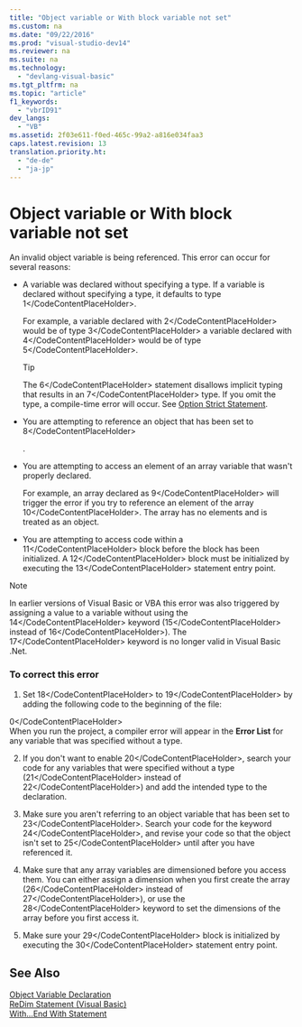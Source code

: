 ```yaml
---
title: "Object variable or With block variable not set"
ms.custom: na
ms.date: "09/22/2016"
ms.prod: "visual-studio-dev14"
ms.reviewer: na
ms.suite: na
ms.technology: 
  - "devlang-visual-basic"
ms.tgt_pltfrm: na
ms.topic: "article"
f1_keywords: 
  - "vbrID91"
dev_langs: 
  - "VB"
ms.assetid: 2f03e611-f0ed-465c-99a2-a816e034faa3
caps.latest.revision: 13
translation.priority.ht: 
  - "de-de"
  - "ja-jp"
---
```

# Object variable or With block variable not set
An invalid object variable is being referenced.   This error can occur for several reasons:  
  
-   A variable was declared without specifying a type. If a variable is declared without specifying a type, it defaults to type <CodeContentPlaceHolder>1\</CodeContentPlaceHolder>.  
  
     For example, a variable declared with <CodeContentPlaceHolder>2\</CodeContentPlaceHolder> would be of type <CodeContentPlaceHolder>3\</CodeContentPlaceHolder> a variable declared with <CodeContentPlaceHolder>4\</CodeContentPlaceHolder> would be of type <CodeContentPlaceHolder>5\</CodeContentPlaceHolder>.  
  
    > [!TIP]
    >  The <CodeContentPlaceHolder>6\</CodeContentPlaceHolder> statement disallows implicit typing that results in an <CodeContentPlaceHolder>7\</CodeContentPlaceHolder> type. If you omit the type, a compile-time error will occur. See [Option Strict Statement](../vs140/option-strict-statement.md).  
  
-   You are attempting to reference an object that has been set to <CodeContentPlaceHolder>8\</CodeContentPlaceHolder>  
  
     .  
  
-   You are attempting to access an element of an array variable that wasn't properly declared.  
  
     For example, an array declared as <CodeContentPlaceHolder>9\</CodeContentPlaceHolder> will trigger the error if you try to reference an element of the array <CodeContentPlaceHolder>10\</CodeContentPlaceHolder>. The array has no elements and is treated as an object.  
  
-   You are attempting to access code within a <CodeContentPlaceHolder>11\</CodeContentPlaceHolder> block before the block has been initialized.   A <CodeContentPlaceHolder>12\</CodeContentPlaceHolder> block must be initialized by executing the <CodeContentPlaceHolder>13\</CodeContentPlaceHolder> statement entry point.  
  
> [!NOTE]
>  In earlier versions of Visual Basic or VBA this error was also triggered by assigning a value to a variable without using the <CodeContentPlaceHolder>14\</CodeContentPlaceHolder> keyword (<CodeContentPlaceHolder>15\</CodeContentPlaceHolder> instead of <CodeContentPlaceHolder>16\</CodeContentPlaceHolder>). The <CodeContentPlaceHolder>17\</CodeContentPlaceHolder> keyword is no longer valid in Visual Basic .Net.  
  
### To correct this error  
  
1.  Set <CodeContentPlaceHolder>18\</CodeContentPlaceHolder> to <CodeContentPlaceHolder>19\</CodeContentPlaceHolder> by adding the following code to the beginning of the file:  
  
<CodeContentPlaceHolder>0\</CodeContentPlaceHolder>  
     When you run the project, a compiler error will appear in the **Error List** for any variable that was specified without a type.  
  
2.  If you don't want to enable <CodeContentPlaceHolder>20\</CodeContentPlaceHolder>, search your code for any variables that were specified without a type (<CodeContentPlaceHolder>21\</CodeContentPlaceHolder> instead of <CodeContentPlaceHolder>22\</CodeContentPlaceHolder>) and add the intended type to the declaration.  
  
3.  Make sure you aren't referring to  an object variable that has been set to <CodeContentPlaceHolder>23\</CodeContentPlaceHolder>.  Search your code for the keyword <CodeContentPlaceHolder>24\</CodeContentPlaceHolder>, and revise your code so that the object isn't set to <CodeContentPlaceHolder>25\</CodeContentPlaceHolder> until after you have referenced it.  
  
4.  Make sure that any array  variables are dimensioned before you access them. You can either assign a dimension when you first create the array (<CodeContentPlaceHolder>26\</CodeContentPlaceHolder> instead of <CodeContentPlaceHolder>27\</CodeContentPlaceHolder>), or use the <CodeContentPlaceHolder>28\</CodeContentPlaceHolder> keyword to set the dimensions of the array before you first access it.  
  
5.  Make sure your <CodeContentPlaceHolder>29\</CodeContentPlaceHolder> block is initialized by executing the <CodeContentPlaceHolder>30\</CodeContentPlaceHolder> statement entry point.  
  
## See Also  
 [Object Variable Declaration](../vs140/object-variable-declaration--visual-basic-.md)   
 [ReDim Statement (Visual Basic)](../vs140/redim-statement--visual-basic-.md)   
 [With...End With Statement](../vs140/with...end-with-statement--visual-basic-.md)